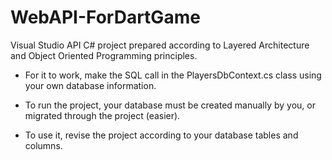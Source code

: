 # WebAPI-ForDartGame
Visual Studio API C# project prepared according to Layered Architecture and Object Oriented Programming principles.

- For it to work, make the SQL call in the PlayersDbContext.cs class using your own database information.

- To run the project, your database must be created manually by you, or migrated through the project (easier).

- To use it, revise the project according to your database tables and columns.
